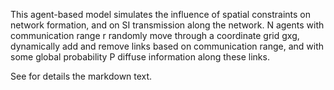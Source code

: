 This agent-based model simulates the influence of spatial constraints on network formation, and on SI transmission along the network. 
N agents with communication range r randomly move through a coordinate grid gxg, dynamically add and remove links based on communication range, 
and with some global probability P diffuse information along these links.

See for details the markdown text.
